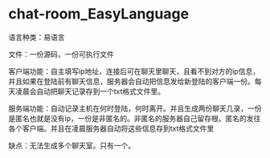 # chat-room_EasyLanguage
语言种类：易语言

文件：一份源码，一份可执行文件

客户端功能：自主填写ip地址，连接后可在聊天里聊天，且看不到对方的ip信息，并且如果在登陆前有聊天信息，服务器会自动把信息发给新登陆的客户端一份。每天凌晨会自动把聊天记录存到一个txt格式文件里。

服务端功能：自动记录主机在何时登陆，何时离开。并且生成两份聊天几录，一份是匿名也就是没有ip，一份是非匿名的。非匿名的服务器自己留存根。匿名的发往各个客户端。并且在凌晨服务器自动将这些信息存到txt格式文件里

缺点：无法生成多个聊天室。只有一个。
